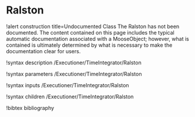 <!-- MOOSE Documentation Stub: Remove this when content is added. -->

# Ralston

!alert construction title=Undocumented Class
The Ralston has not been documented. The content contained on this page includes the
typical automatic documentation associated with a MooseObject; however, what is contained is
ultimately determined by what is necessary to make the documentation clear for users.

!syntax description /Executioner/TimeIntegrator/Ralston

!syntax parameters /Executioner/TimeIntegrator/Ralston

!syntax inputs /Executioner/TimeIntegrator/Ralston

!syntax children /Executioner/TimeIntegrator/Ralston

!bibtex bibliography
